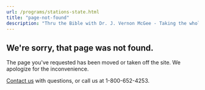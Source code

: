 ```yaml
---
url: /programs/stations-state.html
title: "page-not-found"
description: "Thru the Bible with Dr. J. Vernon McGee - Taking the whole Word to the whole world"
---
```





## ​We're sorry, that page was not found.


The page you've requested has been moved or taken off the site. We apologize for
the inconvenience.


[Contact us](/cdn-cgi/l/email-protection#335a5d555c734747511d5c4154)
with questions, or call us at 1-800-652-4253.






